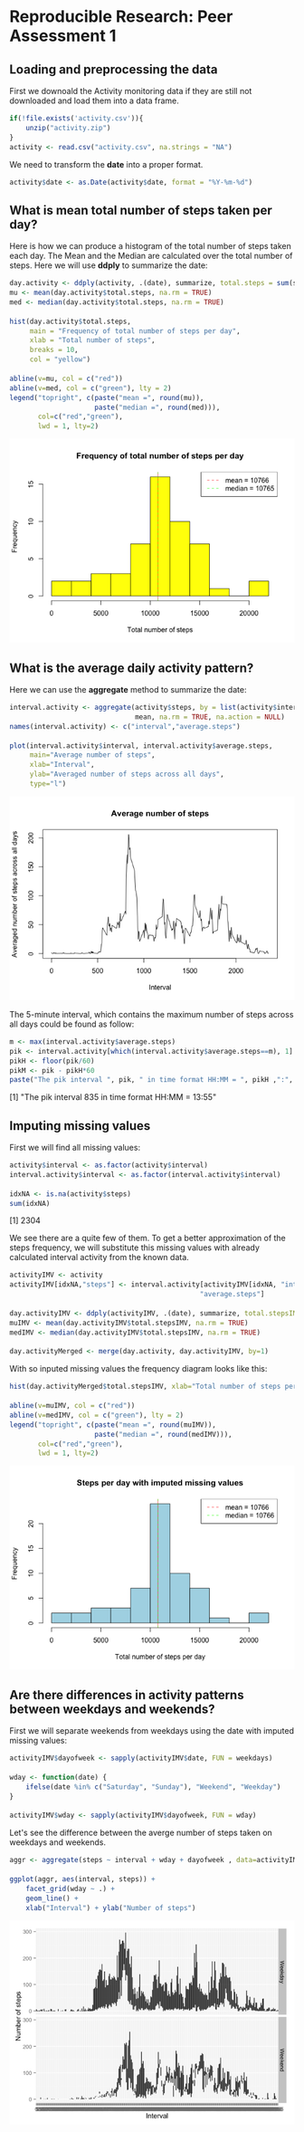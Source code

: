 # Reproducible Research: Peer Assessment 1



## Loading and preprocessing the data

First we downoald the Activity monitoring data if they are still not downloaded and load them into a data frame.


```r
if(!file.exists('activity.csv')){
    unzip("activity.zip") 
}
activity <- read.csv("activity.csv", na.strings = "NA")
```

We need to transform the **date** into a proper format.


```r
activity$date <- as.Date(activity$date, format = "%Y-%m-%d") 
```


## What is mean total number of steps taken per day?

Here is how we can produce a histogram of the total number of steps taken each day.
The Mean and the Median are calculated over the total number of steps.
Here we will use **ddply** to summarize the date:


```r
day.activity <- ddply(activity, .(date), summarize, total.steps = sum(steps))
mu <- mean(day.activity$total.steps, na.rm = TRUE)
med <- median(day.activity$total.steps, na.rm = TRUE)

hist(day.activity$total.steps, 
     main = "Frequency of total number of steps per day", 
     xlab = "Total number of steps", 
     breaks = 10, 
     col = "yellow")

abline(v=mu, col = c("red"))
abline(v=med, col = c("green"), lty = 2)
legend("topright", c(paste("mean =", round(mu)), 
                     paste("median =", round(med))),
       col=c("red","green"), 
       lwd = 1, lty=2)
```

![plot of chunk unnamed-chunk-2](./PA1_template_files/figure-html/unnamed-chunk-2.png) 

## What is the average daily activity pattern?

Here we can use the **aggregate** method to summarize the date:


```r
interval.activity <- aggregate(activity$steps, by = list(activity$interval), 
                               mean, na.rm = TRUE, na.action = NULL)
names(interval.activity) <- c("interval","average.steps")

plot(interval.activity$interval, interval.activity$average.steps,
     main="Average number of steps",
     xlab="Interval",
     ylab="Averaged number of steps across all days", 
     type="l")
```

![plot of chunk unnamed-chunk-3](./PA1_template_files/figure-html/unnamed-chunk-3.png) 

The 5-minute interval, which contains the maximum number of steps across all days could be found as follow:


```r
m <- max(interval.activity$average.steps)
pik <- interval.activity[which(interval.activity$average.steps==m), 1]
pikH <- floor(pik/60)
pikM <- pik - pikH*60
paste("The pik interval ", pik, " in time format HH:MM = ", pikH ,":", pikM, sep = "")
```

[1] "The pik interval 835 in time format HH:MM = 13:55"

## Imputing missing values

First we will find all missing values:


```r
activity$interval <- as.factor(activity$interval)
interval.activity$interval <- as.factor(interval.activity$interval)

idxNA <- is.na(activity$steps)
sum(idxNA)
```

[1] 2304

We see there are a quite few of them. To get a better approximation of the steps frequency, we will substitute this missing values with already calculated interval activity from the known data.


```r
activityIMV <- activity
activityIMV[idxNA,"steps"] <- interval.activity[activityIMV[idxNA, "interval"],
                                               "average.steps"]

day.activityIMV <- ddply(activityIMV, .(date), summarize, total.stepsIMV = as.integer(sum(steps)))
muIMV <- mean(day.activityIMV$total.stepsIMV, na.rm = TRUE)
medIMV <- median(day.activityIMV$total.stepsIMV, na.rm = TRUE)

day.activityMerged <- merge(day.activity, day.activityIMV, by=1)
```

With so inputed missing values the frequency diagram looks like this:


```r
hist(day.activityMerged$total.stepsIMV, xlab="Total number of steps per day", main="Steps per day with imputed missing values", col="light blue", breaks = 10)

abline(v=muIMV, col = c("red"))
abline(v=medIMV, col = c("green"), lty = 2)
legend("topright", c(paste("mean =", round(muIMV)), 
                     paste("median =", round(medIMV))),
       col=c("red","green"), 
       lwd = 1, lty=2)
```

![plot of chunk unnamed-chunk-7](./PA1_template_files/figure-html/unnamed-chunk-7.png) 

## Are there differences in activity patterns between weekdays and weekends?

First we will separate weekends from weekdays using the date with imputed missing values:


```r
activityIMV$dayofweek <- sapply(activityIMV$date, FUN = weekdays)

wday <- function(date) {
    ifelse(date %in% c("Saturday", "Sunday"), "Weekend", "Weekday")
}

activityIMV$wday <- sapply(activityIMV$dayofweek, FUN = wday)
```

Let's see the difference between the averge number of steps taken on weekdays and weekends.


```r
aggr <- aggregate(steps ~ interval + wday + dayofweek , data=activityIMV, mean)

ggplot(aggr, aes(interval, steps)) + 
    facet_grid(wday ~ .) + 
    geom_line() +
    xlab("Interval") + ylab("Number of steps")
```

![plot of chunk unnamed-chunk-9](./PA1_template_files/figure-html/unnamed-chunk-9.png) 

